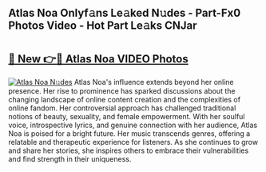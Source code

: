 ## Atlas Noa Onlyf𝚊ns Le𝚊ked N𝚞des - Part-Fx0 Photos Video - Hot Part Le𝚊ks CNJar

# <h2><a href="http://ab51495.deff.icu/?id=Atlas+Noa">🔗 New 👉🔴 Atlas Noa VIDEO Photos</a></h2>

[![Atlas Noa N𝚞des](https://i.imgur.com/rIISA9y.gif)](http://ab51495.deff.icu/?id=Atlas+Noa)
Atlas Noa's influence extends beyond her online presence. Her rise to prominence has sparked discussions about the changing landscape of online content creation and the complexities of online fandom. Her controversial approach has challenged traditional notions of beauty, sexuality, and female empowerment. With her soulful voice, introspective lyrics, and genuine connection with her audience, Atlas Noa is poised for a bright future. Her music transcends genres, offering a relatable and therapeutic experience for listeners. As she continues to grow and share her stories, she inspires others to embrace their vulnerabilities and find strength in their uniqueness.
